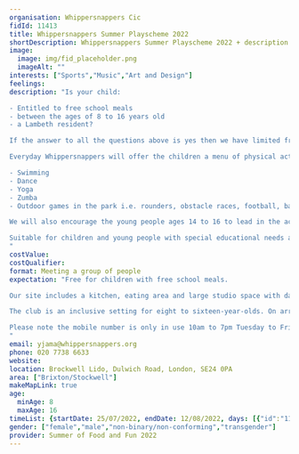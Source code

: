 ```yaml
---
organisation: Whippersnappers Cic
fidId: 11413
title: Whippersnappers Summer Playscheme 2022
shortDescription: Whippersnappers Summer Playscheme 2022 + description
image:
  image: img/fid_placeholder.png
  imageAlt: ""
interests: ["Sports","Music","Art and Design"]
feelings:
description: "Is your child:

- Entitled to free school meals
- between the ages of 8 to 16 years old
- a Lambeth resident?

If the answer to all the questions above is yes then we have limited free places available at the Whippersnapper Summer playscheme  which is funded by Lambeth HAF

Everyday Whippersnappers will offer the children a menu of physical activities that young people can choose from. Activities can include;

- Swimming
- Dance
- Yoga
- Zumba
- Outdoor games in the park i.e. rounders, obstacle races, football, basketball, and tennis.

We will also encourage the young people ages 14 to 16 to lead in the activities if they have relevant skills in sports or physical activity with support from our playworkers.

Suitable for children and young people with special educational needs and disabilities.
"
costValue: 
costQualifier: 
format: Meeting a group of people
expectation: "Free for children with free school meals.

Our site includes a kitchen, eating area and large studio space with dance mirrors, gym mats, a stage, a sound system and disco lights. We are also working in partnership with Fusion Lifestyle which has offered free access to the outdoor lido swimming pool.

The club is an inclusive setting for eight to sixteen-year-olds. On arrival, our playworkers will support the young people to prepare a healthy meal which they will sit down and eat together in our dining area.

Please note the mobile number is only in use 10am to 7pm Tuesday to Friday. 
"
email: yjama@whippersnappers.org
phone: 020 7738 6633
website: 
location: Brockwell Lido, Dulwich Road, London, SE24 0PA
area: ["Brixton/Stockwell"]
makeMapLink: true
age:
  minAge: 8
  maxAge: 16
timeList: {startDate: 25/07/2022, endDate: 12/08/2022, days: [{"id":"11413","fis_provider_name":"Whippersnappers Summer Playscheme 2022","day":"Monday","start_time":"10:30 AM","end_time":"2:30 PM"},{"id":"11413","fis_provider_name":"Whippersnappers Summer Playscheme 2022","day":"Tuesday","start_time":"10:30 AM","end_time":"2:30 PM"},{"id":"11413","fis_provider_name":"Whippersnappers Summer Playscheme 2022","day":"Wednesday","start_time":"10:30 AM","end_time":"2:30 PM"},{"id":"11413","fis_provider_name":"Whippersnappers Summer Playscheme 2022","day":"Thursday","start_time":"10:30 AM","end_time":"2:30 PM"},{"id":"11413","fis_provider_name":"Whippersnappers Summer Playscheme 2022","day":"Friday","start_time":"10:30 AM","end_time":"2:30 PM"}] }
gender: ["female","male","non-binary/non-conforming","transgender"]
provider: Summer of Food and Fun 2022
---
```


